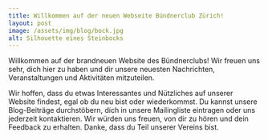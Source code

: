```yaml
---
title: Willkommen auf der neuen Webseite Bündnerclub Zürich!
layout: post
image: /assets/img/blog/bock.jpg
alt: Silhouette eines Steinbocks
---
```


Willkommen auf der brandneuen Website des Bündnerclubs! Wir freuen uns sehr, dich hier zu haben und dir unsere neuesten Nachrichten, Veranstaltungen und Aktivitäten mitzuteilen.

Wir hoffen, dass du etwas Interessantes und Nützliches auf unserer Website findest, egal ob du neu bist oder wiederkommst. Du kannst unsere Blog-Beiträge durchstöbern, dich in unsere Mailingliste eintragen oder uns jederzeit kontaktieren. Wir würden uns freuen, von dir zu hören und dein Feedback zu erhalten. Danke, dass du Teil unserer Vereins bist.
